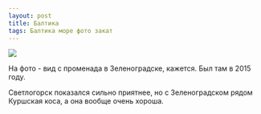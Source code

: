 ```yaml
---
layout: post
title: Балтика
tags: Балтика море фото закат
---
```


![](https://farm1.staticflickr.com/695/20705881721_94715878db_b.jpg)

На фото - вид с променада в Зеленоградске, кажется. Был там в 2015 году.

Светлогорск показался сильно приятнее, но с Зеленоградском рядом Куршская коса, а она вообще очень хороша. 
